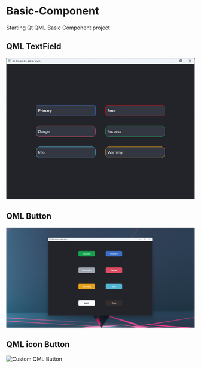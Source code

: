 # Basic-Component
Starting Qt QML Basic Component project 
## QML TextField 
![Text Field ](https://github.com/cppqtdev/Basic-Component/blob/main/screenshot/TextField.png)

## QML Button 

![Custom QML Button](https://github.com/cppqtdev/Basic-Component/blob/main/screenshot/Buttons.png)

## QML icon Button 

![Custom QML Button](https://github.com/cppqtdev/Basic-Component/blob/main/screenshot/iconButtons.png)
